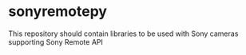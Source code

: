 # sonyremotepy
This repository should contain libraries to be used with Sony cameras supporting Sony Remote API
